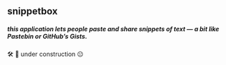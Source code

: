 ## snippetbox
##### this application lets people paste and share snippets of text — a bit like Pastebin or GitHub’s Gists. 


🛠 🚧 under construction 😐
